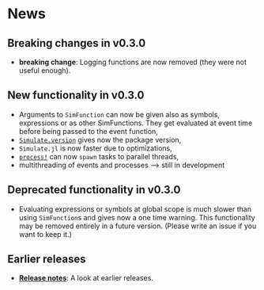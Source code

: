 # News

## Breaking changes in v0.3.0
- **breaking change**: Logging functions are now removed (they were not useful
  enough).

## New functionality in v0.3.0
- Arguments to `SimFunction` can now be given also as symbols, expressions or as
  other SimFunctions. They get evaluated at event time before being
  passed to the event function,
- [`Simulate.version`](@ref) gives now the package version,
- `Simulate.jl` is now faster due to optimizations,
- [`process!`](@ref) can now `spawn` tasks to parallel threads,
- multithreading of events and processes --> still in development

## Deprecated functionality in v0.3.0
- Evaluating expressions or symbols at global scope is much slower than using
  `SimFunction`s and gives now a one time warning. This functionality may be
  removed entirely in a future version. (Please write an issue if you want to
  keep it.)

## Earlier releases

- [**Release notes**](manual/history.md): A look at earlier releases.

